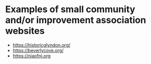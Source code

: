 # Examples of small community and/or improvement association websites

- https://historicglyndon.org/
- https://beverlycove.org/
- https://niaofnj.org
